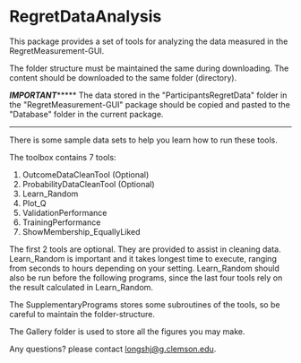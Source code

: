 # RegretDataAnalysis
This package provides a set of tools for analyzing the data measured in the RegretMeasurement-GUI.  

The folder structure must be maintained the same during downloading. The content should be downloaded to the same folder (directory). 

*********************************************************IMPORTANT**************************************************************
The data stored in the "ParticipantsRegretData" folder in the "RegretMeasurement-GUI" package should be copied and pasted to the "Database" folder in the current package. 
********************************************************************************************************************************

There is some sample data sets to help you learn how to run these tools. 

The toolbox contains 7 tools:
1. OutcomeDataCleanTool (Optional)
2. ProbabilityDataCleanTool (Optional)
3. Learn_Random
4. Plot_Q
5. ValidationPerformance
6. TrainingPerformance
7. ShowMembership_EquallyLiked

The first 2 tools are optional. They are provided to assist in cleaning data. Learn_Random is important and it takes longest time to execute, ranging from seconds to hours depending on your setting. Learn_Random should also be run before the following programs, since the last four tools rely on the result calculated in Learn_Random. 

The SupplementaryPrograms stores some subroutines of the tools, so be careful to maintain the folder-structure. 

The Gallery folder is used to store all the figures you may make.

Any questions? please contact longshj@g.clemson.edu. 
